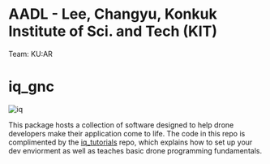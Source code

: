 # AADL - Lee, Changyu, Konkuk Institute of Sci. and Tech (KIT)  
Team: KU:AR

# iq_gnc

![iq](docs/imgs/iq.JPG)

This package hosts a collection of software designed to help drone developers make their application come to life. The code in this repo is complimented by the [iq_tutorials](https://github.com/Intelligent-Quads/iq_tutorials) repo, which explains how to set up your dev enviorment as well as teaches basic drone programming fundamentals. 

